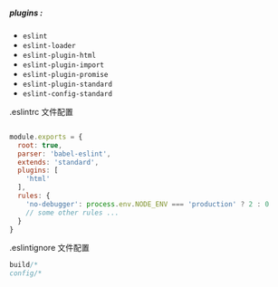 ##### plugins : 

* `eslint`
* `eslint-loader`
* `eslint-plugin-html`
* `eslint-plugin-import`
* `eslint-plugin-promise`
* `eslint-plugin-standard`
* `eslint-config-standard`

.eslintrc 文件配置

```js

module.exports = {
  root: true,
  parser: 'babel-eslint',
  extends: 'standard',
  plugins: [
    'html'
  ],
  rules: {
    'no-debugger': process.env.NODE_ENV === 'production' ? 2 : 0
    // some other rules ...
  }
}

```

.eslintignore 文件配置

```js
build/*
config/*
```




